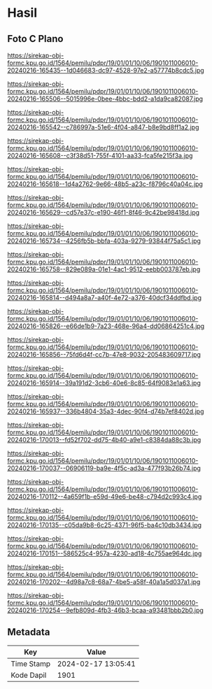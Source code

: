# Hasil

## Foto C Plano

https://sirekap-obj-formc.kpu.go.id/1564/pemilu/pdpr/19/01/01/10/06/1901011006010-20240216-165435--1d046683-dc97-4528-97e2-a57774b8cdc5.jpg

https://sirekap-obj-formc.kpu.go.id/1564/pemilu/pdpr/19/01/01/10/06/1901011006010-20240216-165506--5015996e-0bee-4bbc-bdd2-a1da9ca82087.jpg

https://sirekap-obj-formc.kpu.go.id/1564/pemilu/pdpr/19/01/01/10/06/1901011006010-20240216-165542--c786997a-51e6-4f04-a847-b8e9bd8ff1a2.jpg

https://sirekap-obj-formc.kpu.go.id/1564/pemilu/pdpr/19/01/01/10/06/1901011006010-20240216-165608--c3f38d51-755f-4101-aa33-fca5fe215f3a.jpg

https://sirekap-obj-formc.kpu.go.id/1564/pemilu/pdpr/19/01/01/10/06/1901011006010-20240216-165618--1d4a2762-9e66-48b5-a23c-f8796c40a04c.jpg

https://sirekap-obj-formc.kpu.go.id/1564/pemilu/pdpr/19/01/01/10/06/1901011006010-20240216-165629--cd57e37c-e190-46f1-8f46-9c42be98418d.jpg

https://sirekap-obj-formc.kpu.go.id/1564/pemilu/pdpr/19/01/01/10/06/1901011006010-20240216-165734--4256fb5b-bbfa-403a-9279-93844f75a5c1.jpg

https://sirekap-obj-formc.kpu.go.id/1564/pemilu/pdpr/19/01/01/10/06/1901011006010-20240216-165758--829e089a-01e1-4ac1-9512-eebb003787eb.jpg

https://sirekap-obj-formc.kpu.go.id/1564/pemilu/pdpr/19/01/01/10/06/1901011006010-20240216-165814--d494a8a7-a40f-4e72-a376-40dcf34ddfbd.jpg

https://sirekap-obj-formc.kpu.go.id/1564/pemilu/pdpr/19/01/01/10/06/1901011006010-20240216-165826--e66de1b9-7a23-468e-96a4-dd06864251c4.jpg

https://sirekap-obj-formc.kpu.go.id/1564/pemilu/pdpr/19/01/01/10/06/1901011006010-20240216-165856--75fd6d4f-cc7b-47e8-9032-205483609717.jpg

https://sirekap-obj-formc.kpu.go.id/1564/pemilu/pdpr/19/01/01/10/06/1901011006010-20240216-165914--39a191d2-3cb6-40e6-8c85-64f9083e1a63.jpg

https://sirekap-obj-formc.kpu.go.id/1564/pemilu/pdpr/19/01/01/10/06/1901011006010-20240216-165937--336b4804-35a3-4dec-90f4-d74b7ef8402d.jpg

https://sirekap-obj-formc.kpu.go.id/1564/pemilu/pdpr/19/01/01/10/06/1901011006010-20240216-170013--fd52f702-dd75-4b40-a9e1-c8384da88c3b.jpg

https://sirekap-obj-formc.kpu.go.id/1564/pemilu/pdpr/19/01/01/10/06/1901011006010-20240216-170037--06906119-ba9e-4f5c-ad3a-477f93b26b74.jpg

https://sirekap-obj-formc.kpu.go.id/1564/pemilu/pdpr/19/01/01/10/06/1901011006010-20240216-170112--4a659f1b-e59d-49e6-be48-c794d2c993c4.jpg

https://sirekap-obj-formc.kpu.go.id/1564/pemilu/pdpr/19/01/01/10/06/1901011006010-20240216-170135--c05da9b8-6c25-4371-96f5-ba4c10db3434.jpg

https://sirekap-obj-formc.kpu.go.id/1564/pemilu/pdpr/19/01/01/10/06/1901011006010-20240216-170151--586525c4-957a-4230-ad18-4c755ae964dc.jpg

https://sirekap-obj-formc.kpu.go.id/1564/pemilu/pdpr/19/01/01/10/06/1901011006010-20240216-170202--4d98a7c8-68a7-4be5-a58f-40a1a5d037a1.jpg

https://sirekap-obj-formc.kpu.go.id/1564/pemilu/pdpr/19/01/01/10/06/1901011006010-20240216-170254--9efb809d-4fb3-46b3-bcaa-a93481bbb2b0.jpg


## Metadata

| Key        | Value               |
| ---------- | ------------------- |
| Time Stamp | 2024-02-17 13:05:41 |
| Kode Dapil | 1901                |



